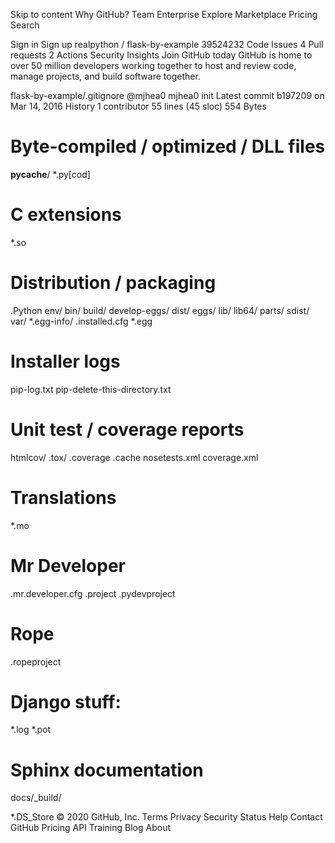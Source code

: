 Skip to content
Why GitHub? 
Team
Enterprise
Explore 
Marketplace
Pricing 
Search

Sign in
Sign up
realpython
/
flask-by-example
39524232
Code
Issues
4
Pull requests
2
Actions
Security
Insights
Join GitHub today
GitHub is home to over 50 million developers working together to host and review code, manage projects, and build software together.

flask-by-example/.gitignore
@mjhea0
mjhea0 init
Latest commit b197209 on Mar 14, 2016
 History
 1 contributor
55 lines (45 sloc)  554 Bytes
  
# Byte-compiled / optimized / DLL files
__pycache__/
*.py[cod]

# C extensions
*.so

# Distribution / packaging
.Python
env/
bin/
build/
develop-eggs/
dist/
eggs/
lib/
lib64/
parts/
sdist/
var/
*.egg-info/
.installed.cfg
*.egg

# Installer logs
pip-log.txt
pip-delete-this-directory.txt

# Unit test / coverage reports
htmlcov/
.tox/
.coverage
.cache
nosetests.xml
coverage.xml

# Translations
*.mo

# Mr Developer
.mr.developer.cfg
.project
.pydevproject

# Rope
.ropeproject

# Django stuff:
*.log
*.pot

# Sphinx documentation
docs/_build/

*.DS_Store
© 2020 GitHub, Inc.
Terms
Privacy
Security
Status
Help
Contact GitHub
Pricing
API
Training
Blog
About